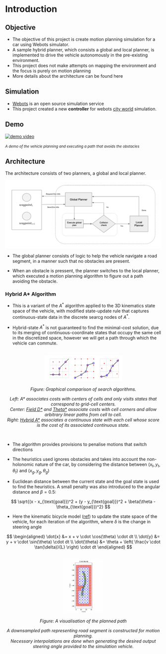 # Introduction

## Objective

* The objective of this project is create motion planning simulation for a car using Webots simulator.
* A sample hybrid planner, which consists a global and local planner, is implemented to drive the vehicle autonomously in the pre-existing environment.
* This project does not make attempts on mapping the environment and the focus is purely on motion planning
* More details about the architecture can be found here 

## Simulation

* [Webots](https://cyberbotics.com/) is an open source simulation service
* This project created a new **controller** for webots [city world](https://cyberbotics.com/doc/automobile/city) simulation.

## Demo

[![demo video](https://lh3.googleusercontent.com/d/1ot2YdU9SEGdH5RHufWEMdg8iEQiGyXuR)](https://drive.google.com/file/d/1ot2YdU9SEGdH5RHufWEMdg8iEQiGyXuR/view)

*<small>A demo of the vehicle planning and executing a path that avoids the obstacles</small>*

## Architecture

The architecture consists of two planners, a global and local planner.

![screenshot](doc/arch.png)

* The global planner consists of logic to help the vehicle navigate a road segment, in a manner such that no obstacles are present.

* When an obstacle is pressent, the planner switches to the local planner, which executed a motion planning algorithm to figure out a path avoiding the obstacle.

### Hybrid A* Algorithm

* This is a variant of the $A^*$ algorithm applied to the 3D kinematics state space of the vehicle, with modified state-update rule that captures continuous-state data in the discrete searcg nodes of $A^*$.

* Hybrid-state $A^*$ is not guaranteed to find the minimal-cost solution, due to its merging of continuous-coordinate states that occupy the same cell in the discretized space, however we will get a path through which the vehicle can commute.

<br>
<div align="center">

  <img src="doc/hybrid_astar.png" alt="Graphical comparison of search algorithms" width="50%">

  <p><em>Figure: Graphical comparison of search algorithms.</em></p>
  <p><em>Left: A* associates costs with centers of cells and only visits states that correspond to grid-cell centers.<br>
  Center: <a href="https://www.semanticscholar.org/paper/The-Field-D-*-Algorithm-for-Improved-Path-Planning-Ferguson-Stentz/58f3bc8c12ee8df30b3e9564fdd071e729408653">Field D*</a> and <a href="https://arxiv.org/abs/1401.3843">Theta*</a> associate costs with cell corners and allow arbitrary linear paths from cell to cell.<br>
  Right: <a href="https://www.semanticscholar.org/paper/Practical-Search-Techniques-in-Path-Planning-for-Dolgov/62a7cf939e24bf542958489ea75bb7551f16e43f">Hybrid A*</a> associates a continuous state with each cell whose score is the cost of its associated continuous state.</em></p>

</div>
<br>

* The algorithm provides provisions to penalise motions that switch directions

* The heuristics used ignores obstacles and takes into account the non-holonomic nature of the car, by considering the distance between $(x_t, y_t, \theta_t)$ and $(x_g, y_g, \theta_g)$

* Euclidean distance between the current state and the goal state is used to find the heuristics. A small penalty was also introduced to the angular distance and $\beta=0.5$:
<div align="center">

$$
\sqrt{(x - x_{\text{goal}})^2 + (y - y_{\text{goal}})^2 + \beta(\theta - \theta_{\text{goal}})^2}
$$

</div>


* Here the kinematic bicycle model (<a href="https://ieeexplore.ieee.org/document/7995816">ref</a>) to update the state space of the vehicle, for each iteration of the algorithm, where $\delta$ is the change in steering angle
<div align="center">

$$
\begin{aligned}
    \dot{x} &= x + v \cdot \cos(\theta) \cdot dt \\
    \dot{y} &= y + v \cdot \sin(\theta) \cdot dt \\
    \dot{\theta} &= \theta + \left( \frac{v \cdot \tan(\delta)}{L} \right) \cdot dt
\end{aligned}
$$

</div>

<br>
<div align="center">

  <img src="doc/hybrid_astar_viz.png" alt="Graphical comparison of search algorithms" width="25%">

  <p><em>Figure: A visualisation of the planned path</em></p>
  <p><em>A downsampled path representing road segment is constructed for motion planning.<br>Necessary interpolations are done when generating the desired output steering angle provided to the simulation vehicle.</em></p>

</div>
<br>

